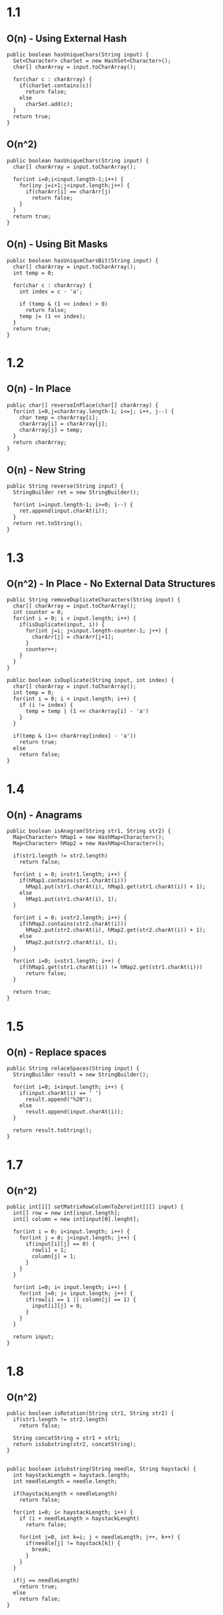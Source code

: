 1.1
===

O(n) - Using External Hash
--------------------------

    public boolean hasUniqueChars(String input) {
      Set<Character> charSet = new HashSet<Character>();
      char[] charArray = input.toCharArray();

      for(char c : charArray) {
        if(charSet.contains(c))
          return false;
        else
          charSet.add(c);
      }
      return true;
    }

O(n^2)
------

    public boolean hasUniqueChars(String input) {
      char[] charArray = input.toCharArray();

      for(int i=0;i<input.length-1;i++) {
        for(iny j=i+1;j<input.length;j++) {
          if(charArr[i] == charArr[j)
            return false;
        }
      }
      return true;
    }

O(n) - Using Bit Masks
----------------------

    public boolean hasUniqueCharsBit(String input) {
      char[] charArray = input.toCharArray();
      int temp = 0;

      for(char c : charArray) {
        int index = c - 'a';

        if (temp & (1 << index) > 0)
          return false;
        temp |= (1 << index);
      }
      return true;
    }

1.2
===

O(n) - In Place
---------------

    public char[] reverseInPlace(char[] charArray) {
      for(int i=0,j=charArray.length-1; i<=j; i++, j--) {
        char temp = charArray[i];
        charArray[i] = charArray[j];
        charArray[j] = temp;
      }
      return charArray;
    }

O(n) - New String
-----------------

    public String reverse(String input) {
      StringBuilder ret = new StringBuilder();
  
      for(int i=input.length-1; i>=0; i--) {
        ret.append(input.charAt(i));
      }
      return ret.toString();
    }

1.3
===

O(n^2) - In Place - No External Data Structures
-----------------------------------------------

    public String removeDuplicateCharacters(String input) {
      char[] charArray = input.toCharArray();
      int counter = 0;
      for(int i = 0; i < input.length; i++) {
        if(isDuplicate(input, i)) {
          for(int j=i; j<input.length-counter-1; j++) {
            charArr[j] = charArr[j+1];
          }
          counter++;
        }
      }
    }

    public boolean isDuplicate(String input, int index) {
      char[] charArray = input.toCharArray();
      int temp = 0;
      for(int i = 0; i < input.length; i++) {
        if (i != index) {
          temp = temp | (1 << charArray[i] - 'a')
        }
      }

      if(temp & (1<< charArray[index] - 'a'))
        return true;
      else
        return false;
    }

1.4
===

O(n) - Anagrams
---------------

    public boolean isAnagram(String str1, String str2) {
      Map<Character> hMap1 = new HashMap<Character>();
      Map<Character> hMap2 = new HashMap<Character>();

      if(str1.length != str2.length)
        return false;

      for(int i = 0; i<str1.length; i++) {
        if(hMap1.contains(str1.charAt(i)))
          hMap1.put(str1.charAt(i), hMap1.get(str1.charAt(i)) + 1);
        else
          hMap1.put(str1.charAt(i), 1);
      }

      for(int i = 0; i<str2.length; i++) {
        if(hMap2.contains(str2.charAt(i)))
          hMap2.put(str2.charAt(i), hMap2.get(str2.charAt(i)) + 1);
        else
          hMap2.put(str2.charAt(i), 1);
      }

      for(int i=0; i<str1.length; i++) {
        if(hMap1.get(str1.charAt(i)) != hMap2.get(str1.charAt(i)))
          return false;
      }

      return true;
    }

1.5
===

O(n) - Replace spaces
---------------------

    public String relaceSpaces(String input) {
      StringBuilder result = new StringBuilder();

      for(int i=0; i<input.length; i++) {
        if(input.charAt(i) == ' ')
          result.append("%20");
        else
          result.append(input.charAt(i));
      }

      return result.toString();
    }

1.7
===

O(n^2)
------

    public int[][] setMatrixRowColumnToZero(int[][] input) {
      int[] row = new int[input.length];
      int[] column = new int[input[0].lenght];

      for(int i = 0; i<input.length; i++) {
        for(int j = 0; j<input.length; j++) {
          if(input[i][j] == 0) {
            row[i] = 1;
            column[j] = 1;
          }
        }
      }

      for(int i=0; i< input.length; i++) {
        for(int j=0; j< input.length; j++) {
          if(row[i] == 1 || column[j] == 1) {
            input[i][j] = 0;
          }
        }
      }

      return input;
    }

1.8
===

O(n^2)
------

    public boolean isRotation(String str1, String str2) {
      if(str1.length != str2.length)
        return false;

      String concatString = str1 + str1;
      return isSubstring(str2, concatString);
    }


    public boolean isSubstring(String needle, String haystack) {
      int haystackLength = haystack.length;
      int needleLength = needle.length;

      if(haystackLength < needleLength)
        return false;

      for(int i=0; i< haystackLength; i++) {
        if (i + needleLength > haystackLenght)
          return false;

        for(int j=0, int k=i; j < needleLength; j++, k++) {
          if(needle[j] != haystack[k]) {
            break;
          }
        }
      }

      if(j == needleLength)
        return true;
      else
        return false;
    }

